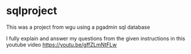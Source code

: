# sqlproject
This was a project from wgu using a pgadmin sql database


I fully explain and answer my questions from the given instructions in this youtube video
https://youtu.be/gffZLmNtFLw
